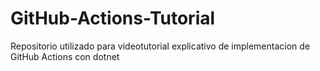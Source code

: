 # GitHub-Actions-Tutorial
Repositorio utilizado para videotutorial explicativo de implementacion de GitHub Actions con dotnet
